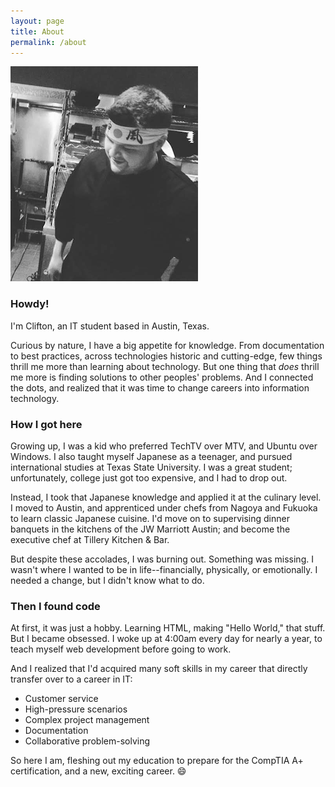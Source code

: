 ```yaml
---
layout: page
title: About
permalink: /about
---
```


![profile](/assets/profilePic.png)

### Howdy!

I'm Clifton, an IT student based in Austin, Texas.

Curious by nature, I have a big appetite for knowledge. From documentation to best practices, across technologies historic and cutting-edge, few things thrill me more than learning about technology. But one thing that *does* thrill me more is finding solutions to other peoples' problems. And I connected the dots, and realized that it was time to change careers into information technology.

### How I got here

Growing up, I was a kid who preferred TechTV over MTV, and Ubuntu over Windows. I also taught myself Japanese as a teenager, and pursued international studies at Texas State University. I was a great student; unfortunately, college just got too expensive, and I had to drop out.

Instead, I took that Japanese knowledge and applied it at the culinary level. I moved to Austin, and apprenticed under chefs from Nagoya and Fukuoka to learn classic Japanese cuisine. I'd move on to supervising dinner banquets in the kitchens of the JW Marriott Austin; and become the executive chef at Tillery Kitchen & Bar.

But despite these accolades, I was burning out. Something was missing. I wasn't where I wanted to be in life--financially, physically, or emotionally. I needed a change, but I didn't know what to do.

### Then I found code

At first, it was just a hobby. Learning HTML, making "Hello World," that stuff. But I became obsessed. I woke up at 4:00am every day for nearly a year, to teach myself web development before going to work. 

And I realized that I'd acquired many soft skills in my career that directly transfer over to a career in IT:

- Customer service
- High-pressure scenarios
- Complex project management
- Documentation
- Collaborative problem-solving

So here I am, fleshing out my education to prepare for the CompTIA A+ certification, and a new, exciting career. 😄
